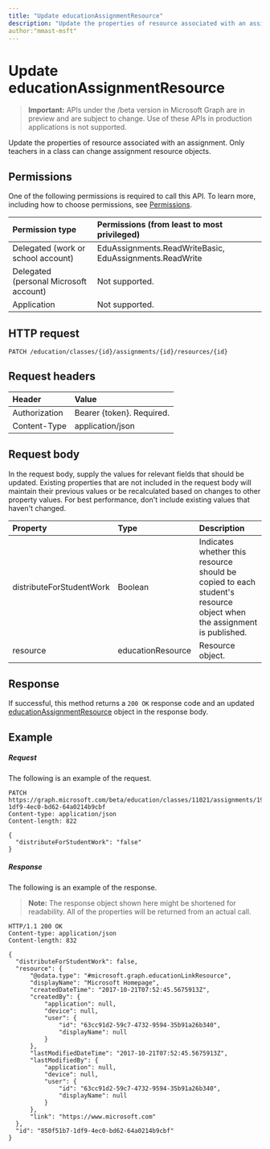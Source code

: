 ```yaml
---
title: "Update educationAssignmentResource"
description: "Update the properties of resource associated with an assignment. Only teachers in a class can change assignment resource objects.  "
author:"mmast-msft"
---
```


# Update educationAssignmentResource

> **Important:** APIs under the /beta version in Microsoft Graph are in preview and are subject to change. Use of these APIs in production applications is not supported.

Update the properties of resource associated with an assignment. Only teachers in a class can change assignment resource objects.  

## Permissions
One of the following permissions is required to call this API. To learn more, including how to choose permissions, see [Permissions](/graph/permissions-reference).

|Permission type      | Permissions (from least to most privileged)              |
|:--------------------|:---------------------------------------------------------|
|Delegated (work or school account) |  EduAssignments.ReadWriteBasic, EduAssignments.ReadWrite   |
|Delegated (personal Microsoft account) |  Not supported.  |
|Application | Not supported. | 

## HTTP request
<!-- { "blockType": "ignored" } -->
```http
PATCH /education/classes/{id}/assignments/{id}/resources/{id}
```
## Request headers
| Header       | Value |
|:---------------|:--------|
| Authorization  | Bearer {token}. Required.  |
| Content-Type  | application/json  |

## Request body
In the request body, supply the values for relevant fields that should be updated. Existing properties that are not included in the request body will maintain their previous values or be recalculated based on changes to other property values. For best performance, don't include existing values that haven't changed.

| Property	   | Type	|Description|
|:---------------|:--------|:----------|
|distributeForStudentWork|Boolean| Indicates whether this resource should be copied to each student's resource object when the assignment is published.|
|resource|educationResource| Resource object. |

## Response
If successful, this method returns a `200 OK` response code and an updated [educationAssignmentResource](../resources/educationassignmentresource.md) object in the response body.
## Example
##### Request
The following is an example of the request.
<!-- {
  "blockType": "ignored",
  "name": "update_educationassignmentresource"
}-->
```http
PATCH https://graph.microsoft.com/beta/education/classes/11021/assignments/19002/resources/850f51b7-1df9-4ec0-bd62-64a0214b9cbf
Content-type: application/json
Content-length: 822

{
  "distributeForStudentWork": "false"
}
```
##### Response
The following is an example of the response. 

>**Note:** The response object shown here might be shortened for readability. All of the properties will be returned from an actual call.


<!-- {
  "blockType": "ignored",
  "truncated": true,
  "@odata.type": "microsoft.graph.educationAssignmentResource"
} -->
```http
HTTP/1.1 200 OK
Content-type: application/json
Content-length: 832

{
  "distributeForStudentWork": false,
  "resource": {
      "@odata.type": "#microsoft.graph.educationLinkResource",
      "displayName": "Microsoft Homepage",
      "createdDateTime": "2017-10-21T07:52:45.5675913Z",
      "createdBy": {
          "application": null,
          "device": null,
          "user": {
              "id": "63cc91d2-59c7-4732-9594-35b91a26b340",
              "displayName": null
          }
      },
      "lastModifiedDateTime": "2017-10-21T07:52:45.5675913Z",
      "lastModifiedBy": {
          "application": null,
          "device": null,
          "user": {
              "id": "63cc91d2-59c7-4732-9594-35b91a26b340",
              "displayName": null
          }
      },
      "link": "https://www.microsoft.com"
  },
  "id": "850f51b7-1df9-4ec0-bd62-64a0214b9cbf"
}
```

<!-- uuid: 8fcb5dbc-d5aa-4681-8e31-b001d5168d79
2015-10-25 14:57:30 UTC -->
<!-- {
  "type": "#page.annotation",
  "description": "Update educationassignmentresource",
  "keywords": "",
  "section": "documentation",
  "tocPath": ""
}-->
